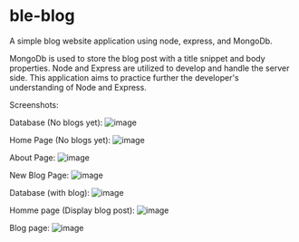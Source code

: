# ble-blog
A simple blog website application using node, express, and MongoDb.

MongoDb is used to store the blog post with a title snippet and body properties. Node and Express are utilized to develop and handle the server side. This application aims to practice further the developer's understanding of Node and Express.

Screenshots:

Database (No blogs yet): 
![image](https://github.com/markDoesany/ble-blog/assets/143711609/9d692fed-27a4-4192-bba8-508bdb9a213f)

Home Page (No blogs yet):
![image](https://github.com/markDoesany/ble-blog/assets/143711609/e782d9b8-61d6-4312-8073-895ad1a4b309)

About Page:
![image](https://github.com/markDoesany/ble-blog/assets/143711609/f3abfddd-ef7e-4195-8858-12aae9c2a587)

New Blog Page:
![image](https://github.com/markDoesany/ble-blog/assets/143711609/33734206-f48b-47ab-be47-d0ac3e47adf3)

Database (with blog):
![image](https://github.com/markDoesany/ble-blog/assets/143711609/4374cce3-72f9-452d-ae71-4e75d2064614)

Homme page (Display blog post):
![image](https://github.com/markDoesany/ble-blog/assets/143711609/d9556926-b3d4-4e89-ae42-80631d5ed82d)

Blog page:
![image](https://github.com/markDoesany/ble-blog/assets/143711609/60eb07a3-3acb-4e51-a06f-9641d95e5e76)








